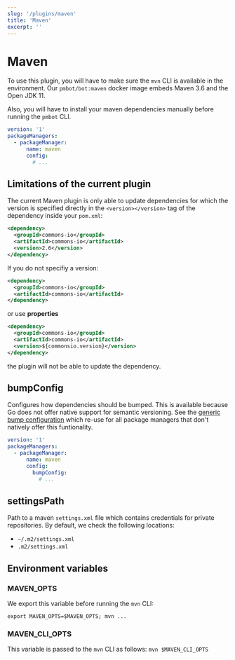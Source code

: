 ```yaml
---
slug: '/plugins/maven'
title: 'Maven'
excerpt: ''
---
```


# Maven

To use this plugin, you will have to make sure the `mvn` CLI is available in the environment. Our `pmbot/bot:maven` docker image embeds Maven 3.6 and the Open JDK 11.

Also, you will have to install your maven dependencies manually before running the `pmbot` CLI.

<div class="code-group" data-props='{ "lineNumbers": ["true"] }'>

````yaml
version: '1'
packageManagers:
  - packageManager:
      name: maven
      config:
        # ...
````

</div>

## Limitations of the current plugin

The current Maven plugin is only able to update dependencies for which the version is specified directly in the `<version></version>` tag of the dependency inside your `pom.xml`:

<div class="code-group" data-props='{ "lineNumbers": ["true"] }'>

```xml
<dependency>
  <groupId>commons-io</groupId>
  <artifactId>commons-io</artifactId>
  <version>2.6</version>
</dependency>
```

</div>

If you do not specifiy a version:

<div class="code-group" data-props='{ "lineNumbers": ["true"] }'>

```xml
<dependency>
  <groupId>commons-io</groupId>
  <artifactId>commons-io</artifactId>
</dependency>
```

</div>

or use **properties**

<div class="code-group" data-props='{ "lineNumbers": ["true"] }'>

```xml
<dependency>
  <groupId>commons-io</groupId>
  <artifactId>commons-io</artifactId>
  <version>${commonsio.version}</version>
</dependency>
```

</div>

the plugin will not be able to update the dependency.

## bumpConfig

Configures how dependencies should be bumped. This is available because Go does not offer native support for semantic versioning. See the [generic bump configuration](#generic-bump-configuration) which re-use for all package managers that don't natively offer this funtionality.

<div class="code-group" data-props='{ "lineNumbers": ["true"] }'>

````yaml
version: '1'
packageManagers:
  - packageManager:
      name: maven
      config:
        bumpConfig:
          # ...        
````

</div>

## settingsPath

Path to a maven `settings.xml` file which contains credentials for private repositories. By default, we check the following locations:
- `~/.m2/settings.xml`
- `.m2/settings.xml`

## Environment variables

### MAVEN_OPTS

We export this variable before running the `mvn` CLI:

<div class="code-group" data-props='{ "lineNumbers": ["true"] }'>

```
export MAVEN_OPTS=$MAVEN_OPTS; mvn ...
```

</div>

### MAVEN_CLI_OPTS

This variable is passed to the `mvn` CLI as follows: `mvn $MAVEN_CLI_OPTS`
